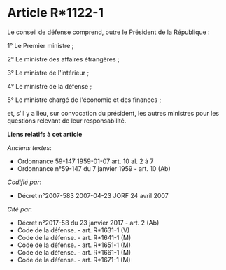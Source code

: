 # Article R*1122-1

Le conseil de défense comprend, outre le Président de la République :

1° Le Premier ministre ;

2° Le ministre des affaires étrangères ;

3° Le ministre de l'intérieur ;

4° Le ministre de la défense ;

5° Le ministre chargé de l'économie et des finances ;

et, s'il y a lieu, sur convocation du président, les autres ministres pour les questions relevant de leur responsabilité.

**Liens relatifs à cet article**

_Anciens textes_:

  - Ordonnance 59-147 1959-01-07 art. 10 al. 2 à 7
  - Ordonnance n°59-147 du 7 janvier 1959 - art. 10 (Ab)

_Codifié par_:

  - Décret n°2007-583 2007-04-23 JORF 24 avril 2007

_Cité par_:

  - Décret n°2017-58 du 23 janvier 2017 - art. 2 (Ab)
  - Code de la défense. - art. R*1631-1 (V)
  - Code de la défense. - art. R*1641-1 (M)
  - Code de la défense. - art. R*1651-1 (M)
  - Code de la défense. - art. R*1661-1 (M)
  - Code de la défense. - art. R*1671-1 (M)

